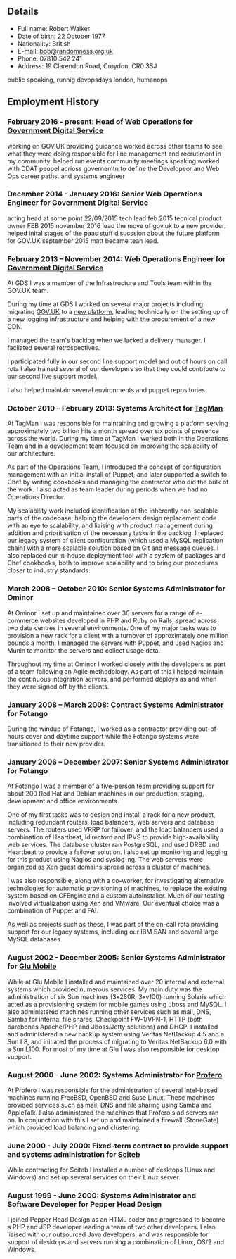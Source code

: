 ## Details ##

* Full name: Robert Walker
* Date of birth: 22 October 1977
* Nationality: British
* E-mail: bob@randomness.org.uk
* Phone: 07810 542 241
* Address: 19 Clarendon Road, Croydon, CR0 3SJ

public speaking, runnig devopsdays london, humanops


## Employment History ##

### February 2016 - present: Head of Web Operations for [Government Digital Service][]

working on GOV.UK providing guidance
worked across other teams to see what they were doing
responsible for line management and recrutiment in my community.
helped run events
community meetings
speaking
worked with DDAT peopel acrioss governemtn to define the Developeor and Web Ops career paths. and systems engineer



### December 2014 - January 2016: Senior Web Operations Engineer for [Government Digital Service][]

acting head at some point 22/09/2015
tech lead  feb 2015
tecnical product owner FEB 2015 november 2016
lead the move of gov.uk to a new provider.
helped inital stages of the paas stuff
disucssion about the future platform for GOV.UK
september 2015 matt became teah lead.

### February 2013 – November 2014: Web Operations Engineer for [Government Digital Service][]

At GDS I was a member of the Infrastructure and Tools team within the GOV.UK team.

During my time at GDS I worked on several major projects including  migrating
[GOV.UK](https://www.gov.uk) to a [new platform](https://gdstechnology.blog.gov.uk/2014/03/28/migrating-govuk-infrastructure/),
leading technically on the setting up of a new logging infrastructure
and helping with the procurement of a new CDN.

I managed the team's backlog when we lacked a delivery manager. I facilated
several retrospectives.

I participated fully in our second line support model and out of hours on call rota
I also trained several of our developers so that they could contribute to our
second live support model.

I also helped maintain several environments and puppet repositories.

### October 2010 – February 2013: Systems Architect for [TagMan][]

At TagMan I was responsible for maintaining and growing a platform serving approximately two billion hits a month spread over six points of presence across the world. During my time at TagMan I worked both in the Operations Team and in a development team focused on improving the scalability of our architecture.

As part of the Operations Team, I introduced the concept of
configuration management with an initial install of Puppet, and later
supported a switch to Chef by writing cookbooks and managing the
contractor who did the bulk of the work.  I also acted as team leader
during periods when we had no Operations Director.

My scalability work included identification of the inherently
non-scalable parts of the codebase, helping the developers design
replacement code with an eye to scalability, and liaising with product
management during addition and prioritisation of the necessary tasks
in the backlog.  I replaced our legacy system of client configuration
(which used a MySQL replication chain) with a more scalable solution
based on Git and message queues.  I also replaced our in-house
deployment tool with a system of packages and Chef cookbooks, both to
improve scalability and to bring our procedures closer to industry
standards.

### March 2008 – October 2010: Senior Systems Administrator for Ominor

At Ominor I set up and maintained over 30 servers for a range of e-commerce
websites developed in PHP and Ruby on Rails, spread across two data centres
in several environments. One of my major tasks was to provision a new rack
for a client with a turnover of approximately one million pounds a month. I
managed the servers with Puppet, and used Nagios and Munin to monitor the
servers and collect usage data.

Throughout my time at Ominor I worked closely with the developers as part
of a team following an Agile methodology. As part of this I helped maintain
the continuous integration servers, and performed deploys as and when they
were signed off by the clients.


### January 2008 – March 2008: Contract Systems Administrator for Fotango

During the windup of Fotango, I worked as a contractor providing out-of-hours
cover and daytime support while the Fotango systems were transitioned to
their new provider.

### January 2006 – December 2007: Senior Systems Administrator for Fotango

At Fotango I was a member of a five-person team providing support for about
200 Red Hat and Debian machines in our production, staging, development and
office environments.

One of my first tasks was to design and install a rack for a new product,
including redundant routers, load balancers, web servers and database
servers. The routers used VRRP for failover, and the load balancers used a
combination of Heartbeat, ldirectord and IPVS to provide high-availability
web services. The database cluster ran PostgreSQL, and used DRBD and
Heartbeat to provide a failover solution. I also set up monitoring and
logging for this product using Nagios and syslog-ng. The web servers were
organized as Xen guest domains spread across a cluster of machines.

I was also responsible, along with a co-worker, for investigating
alternative technologies for automatic provisioning of machines, to replace
the existing system based on CFEngine and a custom autoinstaller. Much of
our testing involved virtualization using Xen and VMware. Our eventual
choice was a combination of Puppet and FAI.

As well as projects such as these, I was part of the on-call rota providing
support for our legacy systems, including our IBM SAN and several large
MySQL databases.

### August 2002 - December 2005: Senior Systems Administrator for [Glu Mobile][]

While at Glu Mobile I installed and  maintained  over  20  internal  and
external systems which provided numerous services.  My  main  duty  was  the
administration of six Sun machines (3x280R, 3xv100)  running  Solaris  which
acted as a provisioning system for mobile games using  Jboss  and  MySQL.  I
also administered machines running other services such as mail,  DNS,  Samba
for internal  file  shares,  Checkpoint  FW-1/VPN-1,  HTTP  (both  barebones
Apache/PHP  and  Jboss/Jetty  solutions)   and   DHCP.   I   installed   and
administered a new backup system using Veritas NetBackup 4.5 and a  Sun  L8,
and initiated the process of migrating to Veritas NetBackup 6.0 with  a  Sun
L100.  For most of my time  at  Glu  I  was  also  responsible  for  desktop
support.

### August 2000 - June 2002: Systems Administrator for [Profero][]

At Profero I was responsible for the administration of  several  Intel-based
machines running FreeBSD, OpenBSD and Suse Linux.  These  machines  provided
services such as mail, DNS and file sharing using  Samba  and  AppleTalk.  I
also administered  the  machines  that  Profero's  ad  servers  ran  on.  In
conjunction with this I set up and maintained a firewall  (StoneGate)  which
provided load balancing and clustering.

### June 2000 - July 2000: Fixed-term contract to provide support and systems administration for [Sciteb][]

While contracting for Sciteb I installed a number of desktops (Linux and
Windows) and set up several services on their Linux server.

### August 1999 - June 2000: Systems Administrator and Software Developer for Pepper Head Design

I joined Pepper Head Design as an HTML coder and progressed to become a  PHP
and JSP developer leading a team of two other  developers.  I  also  liaised
with our outsourced Java developers, and  was  responsible  for  support  of
desktops and servers running a combination of Linux, OS/2 and Windows.

[sciteb]: http://www.sciteb.com "Sciteb"
[profero]: http://www.profero.com "Profero"
[tagman]: http://eu.tagman.com "TagMan"
[glu mobile]: http://www.glu.com "Glu Mobile"
[government digital service]: https://www.gov.uk/government/policy-teams/government-digital-service "Government Digital Service"

